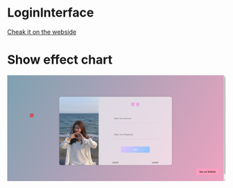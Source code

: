 # LoginInterface  
[Cheak it on the webside](https://mywebwheels-contractbutton.netlify.app/)<br>
# Show effect chart
![](page.png)
